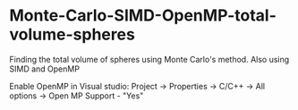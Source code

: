 # Monte-Carlo-SIMD-OpenMP-total-volume-spheres
Finding the total volume of spheres using Monte Carlo's method. Also using SIMD and OpenMP

Enable OpenMP in Visual studio: Project -> Properties -> C/C++ -> All options -> Open MP Support - "Yes"
